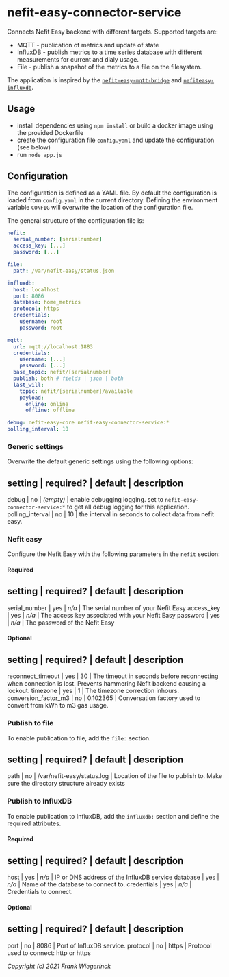 # nefit-easy-connector-service

Connects Nefit Easy backend with different targets. Supported targets are:
* MQTT - publication of metrics and update of state
* InfluxDB - publish metrics to a time series database with different measurements for current and dialy usage.
* File - publish a snapshot of the metrics to a file on the filesystem.

The application is inspired by the [`nefit-easy-mqtt-bridge`](https://github.com/jgeraerts/nefit-easy-mqtt-bridge) and [`nefiteasy-influxdb`](https://github.com/TrafeX/nefiteasy-influxdb).

## Usage

* install dependencies using `npm install` or build a docker image using the provided Dockerfile
* create the configuration file `config.yaml` and update the configuration (see below)
* run `node app.js`

## Configuration

The configuration is defined as a YAML file. By default the configuration is loaded from `config.yaml` in the current directory. Defining the environment variable `CONFIG` will overwrite the location of the configuration file.

The general structure of the configuration file is:
```YAML
nefit:
  serial_number: [serialnumber]
  access_key: [...]
  password: [...]

file:
  path: /var/nefit-easy/status.json

influxdb:
  host: localhost
  port: 8086
  database: home_metrics
  protocol: https
  credentials:
    username: root
    password: root

mqtt:
  url: mqtt://localhost:1883
  credentials:
    username: [...]
    password: [...]
  base_topic: nefit/[serialnumber]
  publish: both # fields | json | both
  last_will:
    topic: nefit/[serialnumber]/available
    payload:
      online: online
      offline: offline

debug: nefit-easy-core nefit-easy-connector-service:*
polling_interval: 10
```

### Generic settings

Overwrite the default generic settings using the following options:

setting | required? | default | description
-------------------------------
debug   | no | _(empty)_  | enable debugging logging. set to `nefit-easy-connector-service:*` to get all debug logging for this application.
polling_interval | no | 10 | the interval in seconds to collect data from nefit easy.

### Nefit easy

Configure the Nefit Easy with the following parameters in the `nefit` section:

#### Required
setting | required? | default | description
-------------------------------
serial_number | yes  | _n/a_  | The serial number of your Nefit Easy
access_key | yes | _n/a_ | The access key associated with your Nefit Easy
password | yes | _n/a_ | The password of the Nefit Easy

#### Optional
setting | required? | default | description
-------------------------------
reconnect_timeout | yes  | 30  | The timeout in seconds before reconnecting when connection is lost. Prevents hammering Nefit backend causing a lockout.
timezone | yes | 1 | The timezone correction inhours.
conversion_factor_m3 | no | 0.102365 | Conversation factory used to convert from kWh to m3 gas usage.

### Publish to file

To enable publication to file, add the `file:` section.

setting | required? | default | description
-------------------------------
path | no  | /var/nefit-easy/status.log | Location of the file to publish to. Make sure the directory structure already exists

### Publish to InfluxDB

To enable publication to InfluxDB, add the `influxdb:` section and define the required attributes.

#### Required
setting | required? | default | description
-------------------------------
host | yes  | _n/a_ | IP or DNS address of the InfluxDB service
database | yes  | _n/a_ | Name of the database to connect to.
credentials | yes  | _n/a_ | Credentials to connect.

#### Optional
setting | required? | default | description
-------------------------------
port | no  | 8086 | Port of InfluxDB service.
protocol | no  | https | Protocol used to connect: http or https




_Copyright (c) 2021 Frank Wiegerinck_
